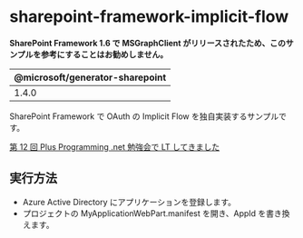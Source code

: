 # sharepoint-framework-implicit-flow

**SharePoint Framework 1.6 で MSGraphClient がリリースされたため、このサンプルを参考にすることはお勧めしません。**

| @microsoft/generator-sharepoint |
|---------------------------------|
| 1.4.0                           |

SharePoint Framework で OAuth の Implicit Flow を独自実装するサンプルです。

[第 12 回 Plus Programming .net 勉強会で LT してきました](https://blog.karamem0.jp/entry/2018/01/27/220000)

## 実行方法

* Azure Active Directory にアプリケーションを登録します。
* プロジェクトの MyApplicationWebPart.manifest を開き、AppId を書き換えます。
